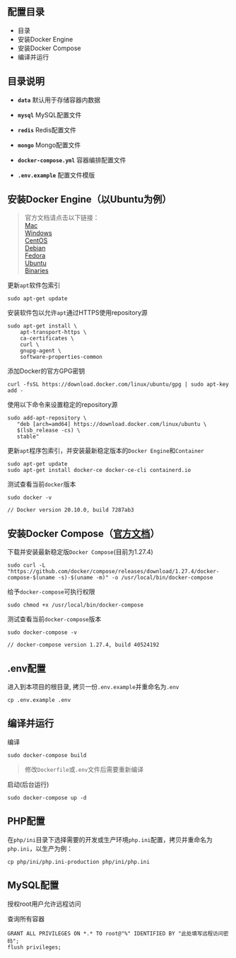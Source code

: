 ## 配置目录

*  目录
*  安装Docker Engine
*  安装Docker Compose
*  编译并运行


## 目录说明

- **`data`** 默认用于存储容器内数据

- **`mysql`** MySQL配置文件

- **`redis`** Redis配置文件

- **`mongo`** Mongo配置文件

- **`docker-compose.yml`** 容器编排配置文件

- **`.env.example`** 配置文件模版

## 安装Docker Engine（以Ubuntu为例）

> 官方文档请点击以下链接：<br>
> [Mac](https://docs.docker.com/docker-for-mac/install/)<br>
> [Windows](https://docs.docker.com/docker-for-windows/install/)<br>
> [CentOS](https://docs.docker.com/engine/install/centos/)<br>
> [Debian](https://docs.docker.com/engine/install/debian/)<br>
> [Fedora](https://docs.docker.com/engine/install/fedora/)<br>
> [Ubuntu](https://docs.docker.com/engine/install/ubuntu/)<br>
> [Binaries](https://docs.docker.com/engine/install/binaries/)<br>

更新`apt`软件包索引
```
sudo apt-get update
```

安装软件包以允许`apt`通过HTTPS使用repository源
```
sudo apt-get install \
    apt-transport-https \
    ca-certificates \
    curl \
    gnupg-agent \
    software-properties-common
```

添加Docker的官方GPG密钥
```
curl -fsSL https://download.docker.com/linux/ubuntu/gpg | sudo apt-key add -
```

使用以下命令来设置稳定的repository源
```
sudo add-apt-repository \
   "deb [arch=amd64] https://download.docker.com/linux/ubuntu \
   $(lsb_release -cs) \
   stable"
```

更新`apt`程序包索引，并安装最新稳定版本的`Docker Engine`和`Container`
```
sudo apt-get update
sudo apt-get install docker-ce docker-ce-cli containerd.io
```

测试查看当前`docker`版本
```
sudo docker -v

// Docker version 20.10.0, build 7287ab3
```

## 安装Docker Compose（[官方文档](https://docs.docker.com/compose/install/)）

下载并安装最新稳定版`Docker Compose`(目前为1.27.4)
```
sudo curl -L "https://github.com/docker/compose/releases/download/1.27.4/docker-compose-$(uname -s)-$(uname -m)" -o /usr/local/bin/docker-compose
```

给予`docker-compose`可执行权限
```
sudo chmod +x /usr/local/bin/docker-compose
```

测试查看当前`docker-compose`版本
```
sudo docker-compose -v

// docker-compose version 1.27.4, build 40524192
```

## .env配置

进入到本项目的根目录, 拷贝一份`.env.example`并重命名为`.env`

```
cp .env.example .env
```

## 编译并运行

编译

```
sudo docker-compose build
```

> 修改`Dockerfile`或`.env`文件后需要重新编译

启动(后台运行)
```
sudo docker-compose up -d
```

## PHP配置

在`php/ini`目录下选择需要的开发或生产环境`php.ini`配置，拷贝并重命名为`php.ini`，以生产为例：

```
cp php/ini/php.ini-production php/ini/php.ini
```

## MySQL配置

授权root用户允许远程访问

查询所有容器
```
GRANT ALL PRIVILEGES ON *.* TO root@"%" IDENTIFIED BY "此处填写远程访问密码";
flush privileges;
```